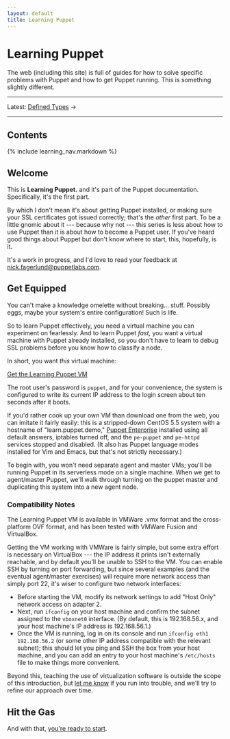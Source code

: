 ```yaml
---
layout: default
title: Learning Puppet
---
```


Learning Puppet
===============

The web (including this site) is full of guides for how to solve specific problems with Puppet and how to get Puppet running. This is something slightly different.

* * *

Latest: [Defined Types][definedtypes] &rarr;

* * *

[learningvm]: http://info.puppetlabs.com/learning-puppet-vm.html
<!-- Chapters: -->
[ral]: ./ral.html
[Manifests]: ./manifests.html
[Ordering]: ./ordering.html
[variables]: ./variables.html
[modules1]: ./modules1.html
[templates]: ./templates.html
[modules2]: ./modules2.html
[definedtypes]: ./definedtypes.html

Contents
--------

{% include learning_nav.markdown %}

Welcome
-------

This is **Learning Puppet.** and it's part of the Puppet documentation. Specifically, it's the first part.

By which I don't mean it's about getting Puppet installed, or making sure your SSL certificates got issued correctly; that's the _other_ first part. To be a little gnomic about it --- because why not --- this series is less about how to use Puppet than it is about how to become a Puppet user. If you've heard good things about Puppet but don't know where to start, this, hopefully, is it.

It's a work in progress, and I'd love to read your feedback at <nick.fagerlund@puppetlabs.com>.

Get Equipped
------------

You can't make a knowledge omelette without breaking... stuff. Possibly eggs, maybe your system's entire configuration! Such is life.

So to learn Puppet effectively, you need a virtual machine you can experiment on fearlessly. And to learn Puppet _fast,_ you want a virtual machine with Puppet already installed, so you don't have to learn to debug SSL problems before you know how to classify a node.

In short, you want _this_ virtual machine:

<a href="http://info.puppetlabs.com/learning-puppet-vm" class="btn">Get the Learning Puppet VM</a>

The root user's password is `puppet`, and for your convenience, the system is configured to write its current IP address to the login screen about ten seconds after it boots.

If you'd rather cook up your own VM than download one from the web, you can imitate it fairly easily: this is a stripped-down CentOS 5.5 system with a hostname of "learn.puppet.demo," [Puppet Enterprise](http://info.puppetlabs.com/puppet-enterprise) installed using all default answers, iptables turned off, and the `pe-puppet` and `pe-httpd` services stopped and disabled. (It also has Puppet language modes installed for Vim and Emacs, but that's not strictly necessary.)

To begin with, you won't need separate agent and master VMs; you'll be running Puppet in its serverless mode on a single machine. When we get to agent/master Puppet, we'll walk through turning on the puppet master and duplicating this system into a new agent node.

### Compatibility Notes

The Learning Puppet VM is available in VMWare .vmx format and the cross-platform OVF format, and has been tested with VMWare Fusion and VirtualBox. 

Getting the VM working with VMWare is fairly simple, but some extra effort is necessary on VirtualBox --- the IP address it prints isn't externally reachable, and by default you'll be unable to SSH to the VM. You can enable SSH by turning on port forwarding, but since several examples (and the eventual agent/master exercises) will require more network access than simply port 22, it's wiser to configure two network interfaces: 

* Before starting the VM, modify its network settings to add "Host Only" network access on adapter 2.
* Next, run `ifconfig` on your host machine and confirm the subnet assigned to the `vboxnet0` interface. (By default, this is 192.168.56.x, and your host machine's IP address is 192.168.56.1.) 
* Once the VM is running, log in on its console and run `ifconfig eth1 192.168.56.2` (or some other IP address compatible with the relevant subnet); this should let you ping and SSH the box from your host machine, and you can add an entry to your host machine's `/etc/hosts` file to make things more convenient. 

Beyond this, teaching the use of virtualization software is outside the scope of this introduction, but [let me know](mailto:nick.fagerlund@puppetlabs.com) if you run into trouble, and we'll try to refine our approach over time.


Hit the Gas
-----------

And with that, [you're ready to start][ral].

